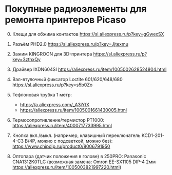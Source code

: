 # Покупные радиоэлементы для ремонта принтеров Picaso

0. Клещи для обжима контактов https://sl.aliexpress.ru/p?key=gGwexSX

0. Разъём PHD2.0 https://sl.aliexpress.ru/p?key=Jjtexmu

0. Зажим KINGROON для 3D-принтера https://sl.aliexpress.ru/p?key=3zthxQy

0. Драйвер IXDN604SI https://aliexpress.ru/item/1005002628524804.html

0. Вал-втулочный фиксатор Loctite 601/620/648/680 https://sl.aliexpress.ru/p?key=s5b0Zo

0. Тефлоновая трубка 1 метр:

    + https://a.aliexpress.com/_A3iYtX
    + https://aliexpress.ru/item/1005001661430005.html

0. Термосопротивление/термистор PT1000: https://aliexpress.ru/item/4000717733995.html

0. Кнопка вкл./выкл. (например, клавишный переключатель KCD1-201-4-C3 B/4P, можно с подсветкой, можно без): https://www.chipdip.ru/product0/8006791950

0. Оптопара (датчик положения в голове) в 250PRO: Panasonic CNA1312K0TLC (возможная замена: Omron EE-SX1105 DIP-4 2мм https://aliexpress.ru/item/1005003821997220.html)
